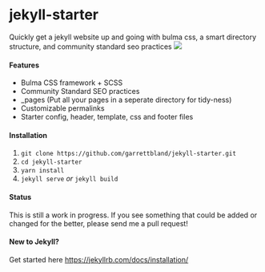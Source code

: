 # jekyll-starter

Quickly get a jekyll website up and going with bulma css, a smart directory structure, and community standard seo practices
[![](https://jekyllrb.com/img/logo-2x.png)](http://https://jekyllrb.com/img/logo-2x.png)

#### Features
- Bulma CSS framework + SCSS
- Community Standard SEO practices
- _pages (Put all your pages in a seperate directory for tidy-ness)
- Customizable permalinks
- Starter config, header, template, css and footer files

#### Installation

1. `git clone https://github.com/garrettbland/jekyll-starter.git`
2.  `cd jekyll-starter`
3. `yarn install`
4. `jekyll serve` *or*  `jekyll build`

#### Status
This is still a work in progress. If you see something that could be added or changed for the better, please send me a pull request!

#### New to Jekyll?
Get started here
https://jekyllrb.com/docs/installation/
